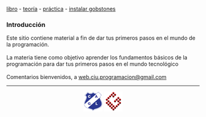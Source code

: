 [libro](libro.md)&nbsp;-&nbsp;[teoría](teoria.md)&nbsp;-&nbsp;[práctica](practica.md)&nbsp;-&nbsp;[instalar gobstones](gobstones.md)

### Introducción
Este sitio contiene material a fin de dar tus primeros pasos en el mundo de la programación.
<br/>
<br/>
La materia tiene como objetivo aprender los fundamentos básicos de la programación para dar tus primeros pasos en el mundo tecnológico
<br/>
<br/>
Comentarios bienvenidos, a web.ciu.programacion@gmail.com
<br/>

<hr/>

<center><img src="imagenes/logo-lamadrid-1.png" />&nbsp;<img src="imagenes/logo-gobstones-1.png" /></center>
